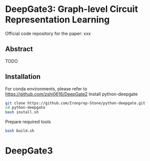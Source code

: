 # DeepGate3: Graph-level Circuit Representation Learning

Official code repository for the paper: xxx

## Abstract 
TODO


## Installation
For conda environments, please refer to https://github.com/zshi0616/DeepGate2
Install python-deepgate
```sh
git clone https://github.com/Ironprop-Stone/python-deepgate.git
cd python-deepgate
bash install.sh
```

Prepare required tools
```sh 
bash build.sh
```
# DeepGate3
